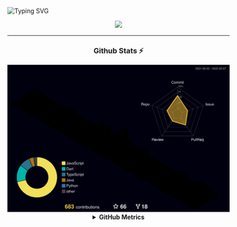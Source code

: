 
![Typing SVG](https://readme-typing-svg.herokuapp.com?font=IBM+Plex+Mono&size=30&color=7F6FFF&center=true&multiline=true&width=1000&height=100&lines=Hey!+You+clicked+on+me!+Awesome!)
<div align="center">
<a href="https://discord.com/users/775082234507427890"><code><img src="https://discord.c99.nl/widget/theme-3/775082234507427890.png" height="80px"></code></a>
<hr>
   <h3>Github Stats ⚡</h3>
  <img src="./profile-3d-contrib/profile-night-rainbow.svg">
  <details><summary><strong>GitHub Metrics</strong></summary><img src="./metrics.terminal.svg"></details>
</div>
